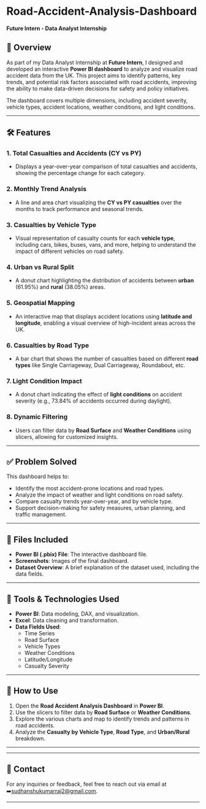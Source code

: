 # Road-Accident-Analysis-Dashboard



**Future Intern - Data Analyst Internship**

## 🚦 Overview
As part of my Data Analyst Internship at **Future Intern**, I designed and developed an interactive **Power BI dashboard** to analyze and visualize road accident data from the UK. This project aims to identify patterns, key trends, and potential risk factors associated with road accidents, improving the ability to make data-driven decisions for safety and policy initiatives.

The dashboard covers multiple dimensions, including accident severity, vehicle types, accident locations, weather conditions, and light conditions.

---

## 🛠️ Features

### 1. **Total Casualties and Accidents (CY vs PY)**
- Displays a year-over-year comparison of total casualties and accidents, showing the percentage change for each category.

### 2. **Monthly Trend Analysis**
- A line and area chart visualizing the **CY vs PY casualties** over the months to track performance and seasonal trends.

### 3. **Casualties by Vehicle Type**
- Visual representation of casualty counts for each **vehicle type**, including cars, bikes, buses, vans, and more, helping to understand the impact of different vehicles on road safety.

### 4. **Urban vs Rural Split**
- A donut chart highlighting the distribution of accidents between **urban** (61.95%) and **rural** (38.05%) areas.

### 5. **Geospatial Mapping**
- An interactive map that displays accident locations using **latitude and longitude**, enabling a visual overview of high-incident areas across the UK.

### 6. **Casualties by Road Type**
- A bar chart that shows the number of casualties based on different **road types** like Single Carriageway, Dual Carriageway, Roundabout, etc.

### 7. **Light Condition Impact**
- A donut chart indicating the effect of **light conditions** on accident severity (e.g., 73.84% of accidents occurred during daylight).

### 8. **Dynamic Filtering**
- Users can filter data by **Road Surface** and **Weather Conditions** using slicers, allowing for customized insights.

---

## ✅ Problem Solved
This dashboard helps to:
- Identify the most accident-prone locations and road types.
- Analyze the impact of weather and light conditions on road safety.
- Compare casualty trends year-over-year, and by vehicle type.
- Support decision-making for safety measures, urban planning, and traffic management.

---

## 📂 Files Included
- **Power BI (.pbix) File**: The interactive dashboard file.
- **Screenshots**: Images of the final dashboard.
- **Dataset Overview**: A brief explanation of the dataset used, including the data fields.

---

## 🔧 Tools & Technologies Used
- **Power BI**: Data modeling, DAX, and visualization.
- **Excel**: Data cleaning and transformation.
- **Data Fields Used**:
  - Time Series
  - Road Surface
  - Vehicle Types
  - Weather Conditions
  - Latitude/Longitude
  - Casualty Severity

---

## 📝 How to Use
1. Open the **Road Accident Analysis Dashboard** in **Power BI**.
2. Use the slicers to filter data by **Road Surface** or **Weather Conditions**.
3. Explore the various charts and map to identify trends and patterns in road accidents.
4. Analyze the **Casualty by Vehicle Type**, **Road Type**, and **Urban/Rural** breakdown.

---
---

## 💬 Contact
For any inquiries or feedback, feel free to reach out via email at ➡️sudhanshukumarraj2@gmail.com.

---

